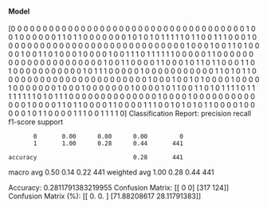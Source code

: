 #### Model
[0 0 0 0 0 0 0 0 0 0 0 0 0 0 0 0 0 0 0 0 0 0 0 0 0 0 0 0 0 0 0 0 0 0 0 0 0
 1 0 0 1 0 0 0 0 0 0 1 1 0 1 1 0 0 0 0 0 0 0 1 0 1 0 1 0 1 1 1 1 1 0 1 1 0
 0 1 1 1 0 0 0 1 0 0 0 0 0 0 0 0 0 0 0 0 0 0 0 0 0 0 0 0 0 0 0 0 0 0 0 0 0
 1 0 0 0 1 0 0 1 1 0 1 0 0 0 0 1 0 0 1 1 0 1 0 0 0 1 0 0 0 0 1 0 0 1 1 1 0
 1 1 1 1 1 1 0 0 0 0 0 1 1 0 0 0 0 0 0 0 0 0 0 0 0 0 0 0 0 0 0 0 0 0 1 0 0
 1 1 0 0 0 0 1 1 0 0 0 1 0 1 1 0 1 1 0 0 0 1 1 0 1 0 0 0 0 0 0 0 0 0 0 0 1
 0 1 1 1 0 0 0 0 0 1 0 0 0 0 0 0 0 0 0 0 0 1 1 0 1 0 1 1 0 0 0 0 0 0 0 0 0
 0 0 0 0 0 0 0 0 0 0 0 0 0 0 1 0 0 0 1 0 0 1 0 1 0 0 0 0 1 0 0 0 0 1 0 0 0
 0 0 0 0 1 0 0 0 1 0 0 0 0 0 0 0 1 0 0 0 0 1 0 1 1 0 0 1 1 0 1 0 1 1 1 1 0
 1 1 1 1 1 1 1 1 0 1 0 1 1 1 0 0 0 0 0 0 0 0 0 0 0 0 0 0 1 0 0 0 0 1 0 0 0
 0 0 0 0 0 0 0 0 0 0 1 0 0 0 0 1 1 0 1 1 0 0 0 0 1 1 0 0 0 0 1 1 1 0 0 1 0
 1 0 1 0 1 1 0 0 0 0 1 0 0 0 0 0 1 0 1 1 0 0 0 0 1 1 1 0 0 1 1 1 1 0]
Classification Report:
              precision    recall  f1-score   support

           0       0.00      0.00      0.00         0
           1       1.00      0.28      0.44       441

    accuracy                           0.28       441
   macro avg       0.50      0.14      0.22       441
weighted avg       1.00      0.28      0.44       441

Accuracy: 0.2811791383219955
Confusion Matrix:
[[  0   0]
 [317 124]]
Confusion Matrix (%):
[[ 0.          0.        ]
 [71.88208617 28.11791383]]
